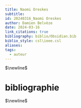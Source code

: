 ```yaml
---
title: Naomi Oreskes
subtitle: 
id: 20240316_Naomi Oreskes
author: Damien Belvèze
date: 2024-03-16
link_citations: true
bibliography: biblio/Obsidian.bib
biblio_style: csl\ieee.csl
aliases: 
tags:
  - auteur
---
```




$\newline$
# bibliographie
$\newline$






